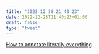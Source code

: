 ```yaml
---
title: "2022 12 28 21 40 23"
date: 2022-12-28T21:40:23+01:00
draft: false
type: "tweet"
---
```


[How to annotate literally everything](https://beepb00p.xyz/annotating.html).
